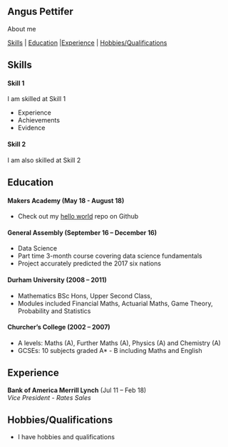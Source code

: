 ## Angus Pettifer

About me

[Skills](#skills) | [Education](#education) |[Experience](#experience) | [Hobbies/Qualifications](#hobbies/qualifications)

## Skills

#### Skill 1

I am skilled at Skill 1

- Experience
- Achievements
- Evidence

#### Skill 2

I am also skilled at Skill 2

## Education

#### Makers Academy (May 18 - August 18)

- Check out my [hello world](https://github.com/anguspettifer/hello-world) repo on Github

#### General Assembly (September 16 – December 16)

- Data Science
- Part time 3-month course covering data science fundamentals
- Project accurately predicted the 2017 six nations

#### Durham University (2008 – 2011)
- Mathematics BSc Hons, Upper Second Class,
- Modules included Financial Maths, Actuarial Maths, Game Theory, Probability and Statistics

#### Churcher’s College (2002 – 2007)
- A levels: Maths (A), Further Maths (A), Physics (A) and Chemistry (A)
- GCSEs: 10 subjects graded A* - B including Maths and English

## Experience

**Bank of America Merrill Lynch** (Jul 11 – Feb 18)  
*Vice President - Rates Sales*  

## Hobbies/Qualifications
- I have hobbies and qualifications

